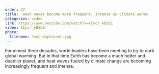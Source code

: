 ```yaml
---
order: 27
title:  Heat waves become more frequent, intense as climate warms
categories: video
link: https://www.youtube.com/watch?v=kCycr_kBSbE
video: kCycr_kBSbE
photo:
  filename: heat-explainer.jpg
---
```


For almost three decades, world leaders have been meeting to try to curb global warming. But in that time Earth has become a much hotter and deadlier planet, and heat waves fueled by climate change are becoming increasingly frequent and intense. 